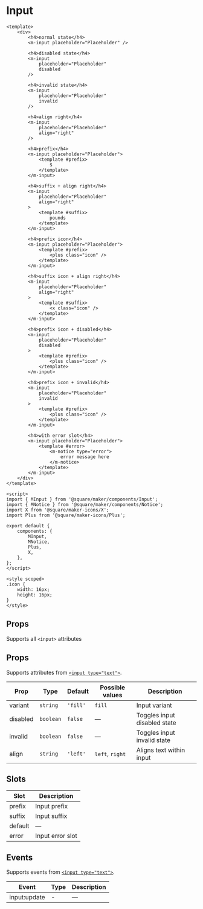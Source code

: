 # Input

```vue
<template>
	<div>
		<h4>normal state</h4>
		<m-input placeholder="Placeholder" />

		<h4>disabled state</h4>
		<m-input
			placeholder="Placeholder"
			disabled
		/>

		<h4>invalid state</h4>
		<m-input
			placeholder="Placeholder"
			invalid
		/>

		<h4>align right</h4>
		<m-input
			placeholder="Placeholder"
			align="right"
		/>

		<h4>prefix</h4>
		<m-input placeholder="Placeholder">
			<template #prefix>
				$
			</template>
		</m-input>

		<h4>suffix + align right</h4>
		<m-input
			placeholder="Placeholder"
			align="right"
		>
			<template #suffix>
				pounds
			</template>
		</m-input>

		<h4>prefix icon</h4>
		<m-input placeholder="Placeholder">
			<template #prefix>
				<plus class="icon" />
			</template>
		</m-input>

		<h4>suffix icon + align right</h4>
		<m-input
			placeholder="Placeholder"
			align="right"
		>
			<template #suffix>
				<x class="icon" />
			</template>
		</m-input>

		<h4>prefix icon + disabled</h4>
		<m-input
			placeholder="Placeholder"
			disabled
		>
			<template #prefix>
				<plus class="icon" />
			</template>
		</m-input>

		<h4>prefix icon + invalid</h4>
		<m-input
			placeholder="Placeholder"
			invalid
		>
			<template #prefix>
				<plus class="icon" />
			</template>
		</m-input>

		<h4>with error slot</h4>
		<m-input placeholder="Placeholder">
			<template #error>
				<m-notice type="error">
					error message here
				</m-notice>
			</template>
		</m-input>
	</div>
</template>

<script>
import { MInput } from '@square/maker/components/Input';
import { MNotice } from '@square/maker/components/Notice';
import X from '@square/maker-icons/X';
import Plus from '@square/maker-icons/Plus';

export default {
	components: {
		MInput,
		MNotice,
		Plus,
		X,
	},
};
</script>

<style scoped>
.icon {
	width: 16px;
	height: 16px;
}
</style>
```

## Props
Supports all `<input>` attributes

<!-- api-tables:start -->
## Props

Supports attributes from [`<input type="text">`](https://developer.mozilla.org/en-US/docs/Web/HTML/Element/input/text).

| Prop     | Type      | Default  | Possible values | Description                  |
| -------- | --------- | -------- | --------------- | ---------------------------- |
| variant  | `string`  | `'fill'` | `fill`          | Input variant                |
| disabled | `boolean` | `false`  | —               | Toggles input disabled state |
| invalid  | `boolean` | `false`  | —               | Toggles input invalid state  |
| align    | `string`  | `'left'` | `left`, `right` | Aligns text within input     |


## Slots

| Slot    | Description      |
| ------- | ---------------- |
| prefix  | Input prefix     |
| suffix  | Input suffix     |
| default | —                |
| error   | Input error slot |


## Events

Supports events from [`<input type="text">`](https://developer.mozilla.org/en-US/docs/Web/HTML/Element/input/text).

| Event        | Type | Description |
| ------------ | ---- | ----------- |
| input:update | -    | —           |
<!-- api-tables:end -->
